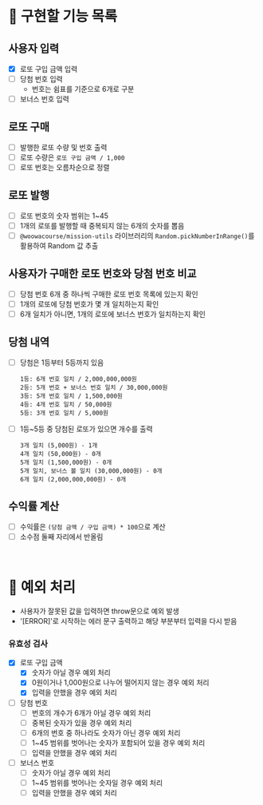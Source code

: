 # 🎰 구현할 기능 목록

## 사용자 입력

- [x] 로또 구입 금액 입력
- [ ] 당첨 번호 입력
  - 번호는 쉼표를 기준으로 6개로 구분
- [ ] 보너스 번호 입력

## 로또 구매

- [ ] 발행한 로또 수량 및 번호 출력
- [ ] 로또 수량은 `로또 구입 금액 / 1,000`
- [ ] 로또 번호는 오름차순으로 정렬

## 로또 발행

- [ ] 로또 번호의 숫자 범위는 1~45
- [ ] 1개의 로또를 발행할 때 중복되지 않는 6개의 숫자를 뽑음
- [ ] `@woowacourse/mission-utils` 라이브러리의 `Random.pickNumberInRange()`를 활용하여 Random 값 추출

## 사용자가 구매한 로또 번호와 당첨 번호 비교

- [ ] 당첨 번호 6개 중 하나씩 구매한 로또 번호 목록에 있는지 확인
- [ ] 1개의 로또에 당첨 번호가 몇 개 일치하는지 확인
- [ ] 6개 일치가 아니면, 1개의 로또에 보너스 번호가 일치하는지 확인

## 당첨 내역

- [ ] 당첨은 1등부터 5등까지 있음

  ```
  1등: 6개 번호 일치 / 2,000,000,000원
  2등: 5개 번호 + 보너스 번호 일치 / 30,000,000원
  3등: 5개 번호 일치 / 1,500,000원
  4등: 4개 번호 일치 / 50,000원
  5등: 3개 번호 일치 / 5,000원
  ```

- [ ] 1등~5등 중 당첨된 로또가 있으면 개수를 출력

  ```
  3개 일치 (5,000원) - 1개
  4개 일치 (50,000원) - 0개
  5개 일치 (1,500,000원) - 0개
  5개 일치, 보너스 볼 일치 (30,000,000원) - 0개
  6개 일치 (2,000,000,000원) - 0개
  ```

## 수익률 계산

- [ ] 수익률은 `(당첨 금액 / 구입 금액) * 100`으로 계산
- [ ] 소수점 둘째 자리에서 반올림

<br>

# 🚨 예외 처리

- 사용자가 잘못된 값을 입력하면 throw문으로 예외 발생
- '[ERROR]'로 시작하는 에러 문구 출력하고 해당 부분부터 입력을 다시 받음

### 유효성 검사

- [x] 로또 구입 금액
  - [x] 숫자가 아닐 경우 예외 처리
  - [x] 0원이거나 1,000원으로 나누어 떨어지지 않는 경우 예외 처리
  - [x] 입력을 안했을 경우 예외 처리
- [ ] 당첨 번호
  - [ ] 번호의 개수가 6개가 아닐 경우 예외 처리
  - [ ] 중복된 숫자가 있을 경우 예외 처리
  - [ ] 6개의 번호 중 하나라도 숫자가 아닌 경우 예외 처리
  - [ ] 1~45 범위를 벗어나는 숫자가 포함되어 있을 경우 예외 처리
  - [ ] 입력을 안했을 경우 예외 처리
- [ ] 보너스 번호
  - [ ] 숫자가 아닐 경우 예외 처리
  - [ ] 1~45 범위를 벗어나는 숫자일 경우 예외 처리
  - [ ] 입력을 안했을 경우 예외 처리
